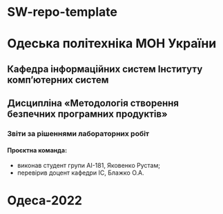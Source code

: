 # SW-repo-template
# Одеська політехніка МОН України
## Кафедра інформаційних систем Інституту комп’ютерних систем
## Дисципліна «Методологія створення безпечних програмних продуктів»
### Звіти за рішеннями лабораторних робіт
#### Проєктна команда:
- виконав студент групи AI-181, Яковенко Рустам;
- перевірив доцент кафедри ІС, Блажко О.А.
# Одеса-2022
